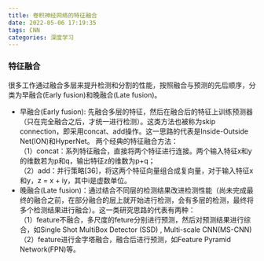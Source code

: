```yaml
---
title: 卷积神经网络的特征融合
date: 2022-05-06 17:19:35
tags: CNN
categories: 深度学习
---
```


### 特征融合
很多工作通过融合多层来提升检测和分割的性能，按照融合与预测的先后顺序，分类为早融合(Early fusion)和晚融合(Late fusion)。

<!--more-->

* 早融合(Early fusion): 先融合多层的特征，然后在融合后的特征上训练预测器（只在完全融合之后，才统一进行检测）。这类方法也被称为skip connection，即采用concat、add操作。这一思路的代表是Inside-Outside Net(ION)和HyperNet。 两个经典的特征融合方法：  
（1）concat：系列特征融合，直接将两个特征进行连接。两个输入特征x和y的维数若为p和q，输出特征z的维数为p+q；  
（2）add：并行策略[36]，将这两个特征向量组合成复向量，对于输入特征x和y，z = x + iy，其中i是虚数单位。
* 晚融合(Late fusion)：通过结合不同层的检测结果改进检测性能（尚未完成最终的融合之前，在部分融合的层上就开始进行检测，会有多层的检测，最终将多个检测结果进行融合）。这一类研究思路的代表有两种：  
（1）feature不融合，多尺度的feture分别进行预测，然后对预测结果进行综合，如Single Shot MultiBox Detector (SSD) , Multi-scale CNN(MS-CNN)  
（2）feature进行金字塔融合，融合后进行预测，如Feature Pyramid Network(FPN)等。
